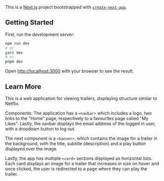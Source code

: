 This is a [Next.js](https://nextjs.org/) project bootstrapped with [`create-next-app`](https://github.com/vercel/next.js/tree/canary/packages/create-next-app).

## Getting Started

First, run the development server:

```bash
npm run dev
# or
yarn dev
# or
pnpm dev
```

Open [http://localhost:3000](http://localhost:3000) with your browser to see the result.

## Learn More

This is a web application for viewing trailers, displaying structure similar to Netflix.

Components: 
The application has a `<navbar>` which includes a logo, two links to the "Home" page, respectively to a favourites page called "My Likes". Lastly, the navbar displays the email address of the logged in user, with a dropdown button to log out.

The next component is a `<banner>`, which contains the image for a trailer in the background, with the title, subtitle (description) and a play button displayed over the image.

Lastly, the app has multiple `<card>` sections displayed as horizontal lists. Each card displays an image for a trailer that increases in size on hover and once clicked, the user is redirected to a page where they can play the trailer.
